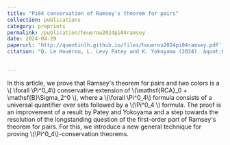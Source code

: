 ```yaml
---
title: "Pi04 conservation of Ramsey's theorem for pairs"
collection: publications
category: preprints
permalink: /publication/houerou2024pi04ramsey
date: 2024-04-29
paperurl: 'http://quentinlh.github.io/files/houerou2024pi04ramsey.pdf'
citation: "Q. Le Houérou, L. Levy Patey and K. Yokoyama (2024). &quot;Pi04 conservation of Ramsey's theorem for pairs.&quot; "


---
```


In this article, we prove that Ramsey's theorem for pairs and two colors is a \\( \forall \Pi^0_4\\) conservative extension of \\(\mathsf{RCA}_0 + \mathsf{B}\Sigma_2^0 \\), where a \\(\forall \Pi^0_4\\) formula consists of a universal quantifier over sets followed by a \\(\Pi^0_4 \\) formula. The proof is an improvement of a result by Patey and Yokoyama and a step towards the resolution of the longstanding question of the first-order part of Ramsey's theorem for pairs. For this, we introduce a new general technique for proving \\(\Pi^0_4\\)-conservation theorems. 